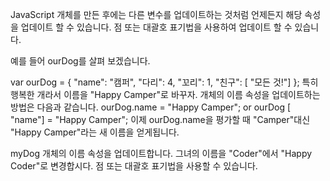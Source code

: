 JavaScript 개체를 만든 후에는 다른 변수를 업데이트하는 것처럼 언제든지 해당 속성을 업데이트 할 수 있습니다. 점 또는 대괄호 표기법을 사용하여 업데이트 할 수 있습니다.

예를 들어 ourDog를 살펴 보겠습니다.

var ourDog = {
  "name": "캠퍼",
  "다리": 4,
  "꼬리": 1,
  "친구": [ "모든 것!"]
};
특히 행복한 개라서 이름을 "Happy Camper"로 바꾸자. 개체의 이름 속성을 업데이트하는 방법은 다음과 같습니다. ourDog.name = "Happy Camper"; or ourDog [ "name"] = "Happy Camper"; 이제 ourDog.name을 평가할 때 "Camper"대신 "Happy Camper"라는 새 이름을 얻게됩니다.

myDog 개체의 이름 속성을 업데이트합니다. 그녀의 이름을 "Coder"에서 "Happy Coder"로 변경합시다. 점 또는 대괄호 표기법을 사용할 수 있습니다.